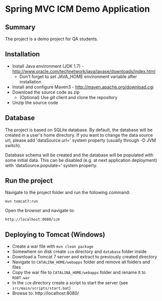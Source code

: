 Spring MVC ICM Demo Application
=========================================

Summary
-------
The project is a demo project for QA students.

Installation
------------

* Install Java environment (JDK 1.7) - http://www.oracle.com/technetwork/java/javase/downloads/index.html
  * Don't forget to set JAVA_HOME environment variable after installation
* Install and configure Maven3 - http://maven.apache.org/download.cgi
* Download the source code as zip
  * (Optional) Use *git* client and clone the repository
* Unzip the source code

Database
--------

The project is based on SQLite database. By default, the database will be created in a user's home directory.
If you want to change the data source url, please add 'dataSource.url=<url>' system property (usually through -D JVM switch).

Database schema will be created and the database will be populated with some initial data.
This can be disabled (e.g. at next application deployment) with 'dataSource.populate=<boolean>' system property.

Run the project
----------------

Navigate to the project folder and run the following command:

	mvn tomcat7:run

Open the browser and navigate to:

    http://localhost:8080/icm

Deploying to Tomcat (Windows)
-----------------------------

- Create a war file with `mvn clean package`
- Somewhere on disk create `icm` directory and `database` folder inside
- Download a Tomcat 7 server and extract to previously created directory
- Navigate to `CATALINA_HOME/webapps` folder and remove all folders and files
- Copy the war file to `CATALINA_HOME/webapps` folder and rename it to `ROOT.war`
- In the `icm` directory create a script to start the server (see `src/main/scripts/start.bat`)
- Browse to: http://localhost:8080/